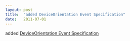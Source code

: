 ```yaml
---
layout: post
title:  "added DeviceOrientation Event Specification"
date:   2011-07-01
---
```


added [DeviceOrientation Event Specification](http://www.w3.org/TR/orientation-event/)

